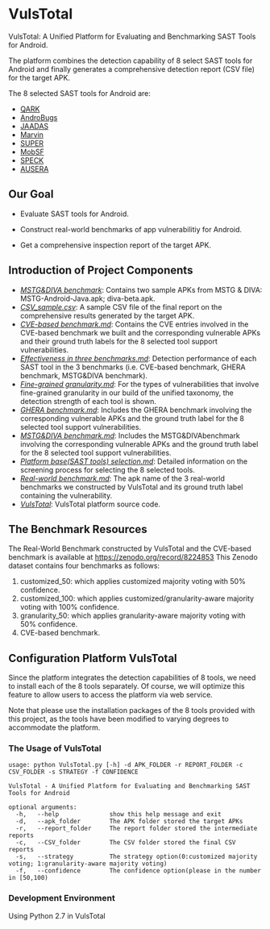 # VulsTotal

VulsTotal: A Unified Platform for Evaluating and Benchmarking SAST Tools for Android.

The platform combines the detection capability of 8 select SAST tools for Android and finally generates a comprehensive detection report (CSV file) for the target APK.

The 8 selected SAST tools for Android are:

- [QARK](https://github.com/linkedin/qark)
- [AndroBugs](https://github.com/AndroBugs/AndroBugs_Framework)
- [JAADAS](https://github.com/flankerhqd/JAADAS)
- [Marvin](https://github.com/programa-stic/Marvin-static-Analyzer)
- [SUPER](https://github.com/SUPERAndroidAnalyzer/super)
- [MobSF](https://github.com/MobSF/Mobile-Security-Framework-MobSF)
- [SPECK](https://github.com/SPRITZ-Research-Group/SPECK)
- [AUSERA](https://github.com/tjusenchen/AUSERA)

## Our Goal

- Evaluate SAST tools for Android.

- Construct real-world benchmarks of app vulnerabilitiy for Android.

- Get a comprehensive inspection report of the target APK.

  

## Introduction of Project Components

- [_MSTG&DIVA benchmark_](https://github.com/android-app-sast/VulsTotal/tree/master/MSTG%26DIVA%20benchmark): Contains two sample APKs from MSTG & DIVA: MSTG-Android-Java.apk; diva-beta.apk.
- [_CSV_sample.csv_](https://github.com/android-app-sast/VulsTotal/blob/master/CSV-sample.csv): A sample CSV file of the final report on the comprehensive results generated by the target APK.
- [_CVE-based benchmark.md_](https://github.com/android-app-sast/VulsTotal/blob/master/CVE-based%20benchmark.md): Contains the CVE entries involved in the CVE-based benchmark we built and the corresponding vulnerable APKs and their ground truth labels for the 8 selected tool support vulnerabilities.
- [_Effectiveness in three benchmarks.md_](https://github.com/android-app-sast/VulsTotal/blob/master/Effectiveness%20%20in%20three%20benchmarks.md): Detection performance of each SAST tool in the 3 benchmarks (i.e. CVE-based benchmark, GHERA benchmark, MSTG&DIVA benchmark).
- [_Fine-grained granularity.md_](https://github.com/android-app-sast/VulsTotal/blob/master/Fine-grained%20granularity.md): For the types of vulnerabilities that involve fine-grained granularity in our build of the unified taxonomy, the detection strength of each tool is shown.
- [_GHERA benchmark.md_](https://github.com/android-app-sast/VulsTotal/blob/master/GHERA%20benchmark.md): Includes the GHERA benchmark involving the corresponding vulnerable APKs and the ground truth label for the 8 selected tool support vulnerabilities.
- [_MSTG&DIVA benchmark.md_](https://github.com/android-app-sast/VulsTotal/blob/master/MSTG%26DIVA%20benchmark.md): Includes the MSTG&DIVAbenchmark involving the corresponding vulnerable APKs and the ground truth label for the 8 selected tool support vulnerabilities.
- [_Platform base(SAST tools) selection.md_](https://github.com/android-app-sast/VulsTotal/blob/master/Platform%20base%20(SAST%20tools)%20selection.md): Detailed information on the screening process for selecting the 8 selected tools.
- [_Real-world benchmark.md_](https://github.com/android-app-sast/VulsTotal/blob/master/Real-world%20benchmark.md): The apk name of the 3 real-world benchmarks we constructed by VulsTotal and its ground truth label containing the vulnerability.
- [_VulsTotal_](): VulsTotal platform source code.





## The Benchmark Resources 

The Real-World Benchmark constructed by VulsTotal and the CVE-based benchmark is available at https://zenodo.org/record/8224853
This Zenodo dataset contains four benchmarks as follows:

1. customized_50: which applies customized majority voting with 50% confidence.
2. customized_100: which applies customized/granularity-aware majority voting with 100% confidence.  
3. granularity_50: which applies granularity-aware majority voting with 50% confidence.
4. CVE-based benchmark.



## Configuration Platform VulsTotal 

Since the platform integrates the detection capabilities of 8 tools, we need to install each of the 8 tools separately. Of course, we will optimize this feature to allow users to access the platform via web service.

Note that please use the installation packages of the 8 tools provided with this project, as the tools have been modified to varying degrees to accommodate the platform.

### The Usage of VulsTotal 

```
usage: python VulsTotal.py [-h] -d APK_FOLDER -r REPORT_FOLDER -c CSV_FOLDER -s STRATEGY -f CONFIDENCE

VulsTotal - A Unified Platform for Evaluating and Benchmarking SAST Tools for Android

optional arguments:
  -h, 	--help            	show this help message and exit
  -d, 	--apk_folder  		The APK folder stored the target APKs
  -r,	--report_folder 	The report folder stored the intermediate reports
  -c, 	--CSV_folder 	 	The CSV folder stored the final CSV reports
  -s, 	--strategy  		The strategy option(0:customized majority voting; 1:granularity-aware majority voting)
  -f, 	--confidence  		The confidence option(please in the number in [50,100)
```



### Development Environment

Using Python 2.7 in VulsTotal

